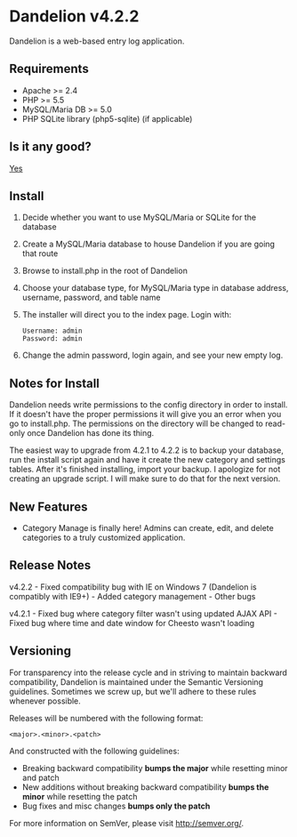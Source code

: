 Dandelion v4.2.2
================

Dandelion is a web-based entry log application.

Requirements
------------

* Apache >= 2.4
* PHP >= 5.5
* MySQL/Maria DB >= 5.0
* PHP SQLite library (php5-sqlite) (if applicable)

Is it any good?
---------------

[Yes](https://news.ycombinator.com/item?id=3067434)

Install
-------

1. Decide whether you want to use MySQL/Maria or SQLite for the database
2. Create a MySQL/Maria database to house Dandelion if you are going that route
3. Browse to install.php in the root of Dandelion
4. Choose your database type, for MySQL/Maria type in database address, username, password, and table name
5. The installer will direct you to the index page. Login with:

   ```
   Username: admin
   Password: admin
   ```

6. Change the admin password, login again, and see your new empty log.

Notes for Install
-----------------

Dandelion needs write permissions to the config directory in order to install. If it doesn't have the proper permissions it will give you an error when you go to install.php. The permissions on the directory will be changed to read-only once Dandelion has done its thing.

The easiest way to upgrade from 4.2.1 to 4.2.2 is to backup your database, run the install script again and have it create the new category and settings tables. After it's finished installing, import your backup. I apologize for not creating an upgrade script. I will make sure to do that for the next version.

New Features
------------

* Category Manage is finally here! Admins can create, edit, and delete categories to a truly customized application.
    
Release Notes
-------------

v4.2.2 - Fixed compatibility bug with IE on Windows 7 (Dandelion is compatibly with IE9+)
	   - Added category management
	   - Other bugs

v4.2.1 - Fixed bug where category filter wasn't using updated AJAX API
	   - Fixed bug where time and date window for Cheesto wasn't loading

Versioning
----------

For transparency into the release cycle and in striving to maintain backward compatibility, Dandelion is maintained under the Semantic Versioning guidelines. Sometimes we screw up, but we'll adhere to these rules whenever possible.

Releases will be numbered with the following format:

`<major>.<minor>.<patch>`

And constructed with the following guidelines:

- Breaking backward compatibility **bumps the major** while resetting minor and patch
- New additions without breaking backward compatibility **bumps the minor** while resetting the patch
- Bug fixes and misc changes **bumps only the patch**

For more information on SemVer, please visit <http://semver.org/>.
